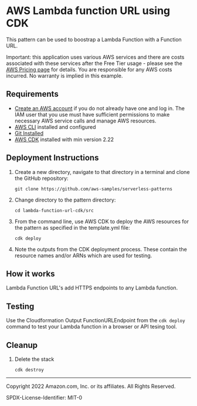 # AWS Lambda function URL using CDK

This pattern can be used to boostrap a Lambda Function with a Function URL.

Important: this application uses various AWS services and there are costs associated with these services after the Free Tier usage - please see the [AWS Pricing page](https://aws.amazon.com/pricing/) for details. You are responsible for any AWS costs incurred. No warranty is implied in this example.

## Requirements

- [Create an AWS account](https://portal.aws.amazon.com/gp/aws/developer/registration/index.html) if you do not already have one and log in. The IAM user that you use must have sufficient permissions to make necessary AWS service calls and manage AWS resources.
- [AWS CLI](https://docs.aws.amazon.com/cli/latest/userguide/install-cliv2.html) installed and configured
- [Git Installed](https://git-scm.com/book/en/v2/Getting-Started-Installing-Git)
- [AWS CDK](https://docs.aws.amazon.com/cdk/v2/guide/getting_started.html) installed with min version 2.22

## Deployment Instructions

1. Create a new directory, navigate to that directory in a terminal and clone the GitHub repository:
   ```
   git clone https://github.com/aws-samples/serverless-patterns
   ```
2. Change directory to the pattern directory:
   ```
   cd lambda-function-url-cdk/src
   ```
3. From the command line, use AWS CDK to deploy the AWS resources for the pattern as specified in the template.yml file:

   ```
   cdk deploy
   ```

4. Note the outputs from the CDK deployment process. These contain the resource names and/or ARNs which are used for testing.

## How it works

Lambda Function URL's add HTTPS endpoints to any Lambda function.

## Testing

Use the Cloudformation Output FunctionURLEndpoint from the `cdk deploy` command to test your Lambda function in a browser or API tesing tool.

## Cleanup

1. Delete the stack
   ```
   cdk destroy
   ```

---

Copyright 2022 Amazon.com, Inc. or its affiliates. All Rights Reserved.

SPDX-License-Identifier: MIT-0

